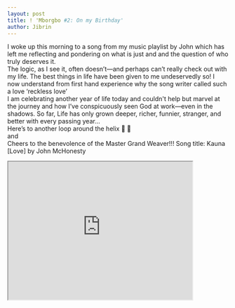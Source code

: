 ```yaml
---
layout: post
title: ! 'Mborgbo #2: On my Birthday'
author: Jibrin
---
```


I woke up this morning to a song from my music playlist by John which has left me reflecting and pondering on what is just and and the question of who truly deserves it. <br>The logic, as I see it, often doesn’t—and perhaps can’t really check out with my life. The best things in life have been given to me undeservedly so! I now understand from first hand experience why the song writer called such a love ‘reckless love’
<br>I am celebrating another year of life today and couldn't help but marvel at the journey and how I’ve conspicuously seen God at work—even in the shadows. So far,  Life has only grown deeper, richer, funnier, stranger, and better with every passing year...
<br>Here’s to another loop around the helix 🍻 🧬 <br>
and <br>
Cheers to the benevolence of the Master Grand Weaver!!!
Song title: Kauna [Love] by John McHonesty

<iframe width="420" height="315"
src="https://www.youtube.com/embed/gGv-kz21SCw">
</iframe>
